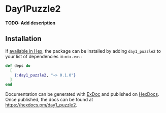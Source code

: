 # Day1Puzzle2

**TODO: Add description**

## Installation

If [available in Hex](https://hex.pm/docs/publish), the package can be installed
by adding `day1_puzzle2` to your list of dependencies in `mix.exs`:

```elixir
def deps do
  [
    {:day1_puzzle2, "~> 0.1.0"}
  ]
end
```

Documentation can be generated with [ExDoc](https://github.com/elixir-lang/ex_doc)
and published on [HexDocs](https://hexdocs.pm). Once published, the docs can
be found at <https://hexdocs.pm/day1_puzzle2>.

